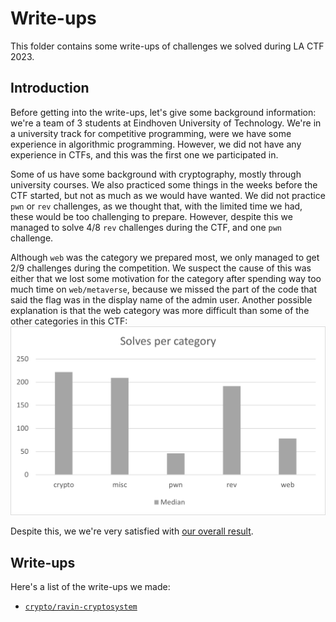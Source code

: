 # Write-ups

This folder contains some write-ups of challenges we solved during LA CTF 2023.

## Introduction

Before getting into the write-ups, let's give some background information: we're a team of 3 students at Eindhoven University of Technology.
We're in a university track for competitive programming, were we have some experience in algorithmic programming.
However, we did not have any experience in CTFs, and this was the first one we participated in.

Some of us have some background with cryptography, mostly through university courses. We also practiced some things in the weeks before the CTF started, but not as much as we would have wanted. We did not practice `pwn` or `rev` challenges, as we thought that, with the limited time we had, these would be too challenging to prepare. However, despite this we managed to solve 4/8 `rev` challenges during the CTF, and one `pwn` challenge. 

Although `web` was the category we prepared most, we only managed to get 2/9 challenges during the competition.
We suspect the cause of this was either that we lost some motivation for the category after spending way too much time on `web/metaverse`, because we missed the part of the code that said the flag was in the display name of the admin user.
Another possible explanation is that the web category was more difficult than some of the other categories in this CTF:
![Chart of median solve count of challenges per category](<categories solve count median.png>)

Despite this, we we're very satisfied with [our overall result](../README.md).

## Write-ups

Here's a list of the write-ups we made:
- [`crypto/ravin-cryptosystem`](<crypto ravin-cryptosystem/README.md>)

<!-- TODO if write-up for metaverse, change text and insert reference -->